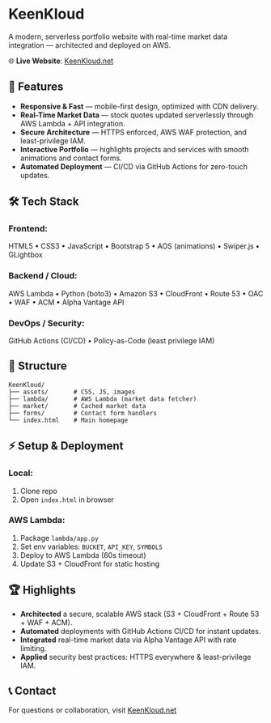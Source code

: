 # KeenKloud

A modern, serverless portfolio website with real-time market data integration — architected and deployed on AWS.

🌐 **Live Website**: [KeenKloud.net](https://keenkloud.net)

## 🚀 Features

- **Responsive & Fast** — mobile-first design, optimized with CDN delivery.
- **Real-Time Market Data** — stock quotes updated serverlessly through AWS Lambda + API integration.
- **Secure Architecture** — HTTPS enforced, AWS WAF protection, and least-privilege IAM.
- **Interactive Portfolio** — highlights projects and services with smooth animations and contact forms.
- **Automated Deployment** — CI/CD via GitHub Actions for zero-touch updates.

## 🛠️ Tech Stack

### Frontend:
HTML5 • CSS3 • JavaScript • Bootstrap 5 • AOS (animations) • Swiper.js • GLightbox

### Backend / Cloud:
AWS Lambda • Python (boto3) • Amazon S3 • CloudFront • Route 53 • OAC • WAF • ACM • Alpha Vantage API

### DevOps / Security:
GitHub Actions (CI/CD) • Policy-as-Code (least privilege IAM)

## 📂 Structure
```
KeenKloud/
├── assets/       # CSS, JS, images
├── lambda/       # AWS Lambda (market data fetcher)
├── market/       # Cached market data
├── forms/        # Contact form handlers
└── index.html    # Main homepage
```

## ⚡ Setup & Deployment

### Local:
1. Clone repo
2. Open `index.html` in browser

### AWS Lambda:
1. Package `lambda/app.py`
2. Set env variables: `BUCKET`, `API_KEY`, `SYMBOLS`
3. Deploy to AWS Lambda (60s timeout)
4. Update S3 + CloudFront for static hosting

## 🏆 Highlights

- **Architected** a secure, scalable AWS stack (S3 + CloudFront + Route 53 + WAF + ACM).
- **Automated** deployments with GitHub Actions CI/CD for instant updates.
- **Integrated** real-time market data via Alpha Vantage API with rate limiting.
- **Applied** security best practices: HTTPS everywhere & least-privilege IAM.

## 📞 Contact

For questions or collaboration, visit [KeenKloud.net](https://keenkloud.net)